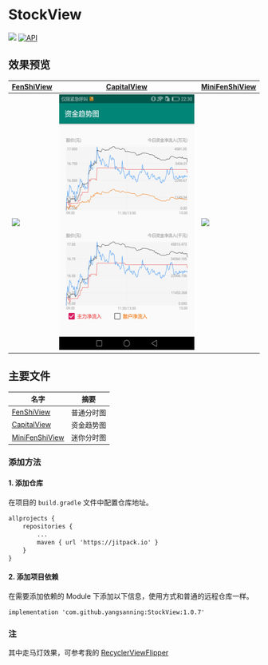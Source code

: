 # StockView
[![](https://jitpack.io/v/yangsanning/StockView.svg)](https://jitpack.io/#yangsanning/StockView)
[![API](https://img.shields.io/badge/API-19%2B-orange.svg?style=flat)](https://android-arsenal.com/api?level=19)

## 效果预览

| [FenShiView]                      | [CapitalView]                     | [MiniFenShiView]                  |
| ------------------------------- | ------------------------------- | ------------------------------- |
| <img src="images/fenshiview.gif" height="512" /> | <img src="images/capitalview.png" height="512"/> | <img src="images/minifenshiview.gif" height="512"/> |


## 主要文件
| 名字             | 摘要           |
| ---------------- | -------------- |
| [FenShiView] | 普通分时图  |
| [CapitalView] | 资金趋势图  |
| [MiniFenShiView] | 迷你分时图  |


### 添加方法

#### 1. 添加仓库

在项目的 `build.gradle` 文件中配置仓库地址。

```android
allprojects {
	repositories {
		...
		maven { url 'https://jitpack.io' }
	}
}
```

#### 2. 添加项目依赖

在需要添加依赖的 Module 下添加以下信息，使用方式和普通的远程仓库一样。

```android
implementation 'com.github.yangsanning:StockView:1.0.7'
```

### 注
其中走马灯效果，可参考我的 [RecyclerViewFlipper]

[FenShiView]:https://github.com/yangsanning/StockView/blob/master/FenShiView.md
[CapitalView]:https://github.com/yangsanning/StockView/blob/master/CapitalView.md
[MiniFenShiView]:https://github.com/yangsanning/StockView/blob/master/MiniFenShiView.md
[RecyclerViewFlipper]:https://github.com/yangsanning/RecyclerViewFlipper
